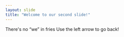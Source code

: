 ```yaml
---
layout: slide
title: "Welcome to our second slide!"
---
```

There's no “we” in fries
Use the left arrow to go back!
